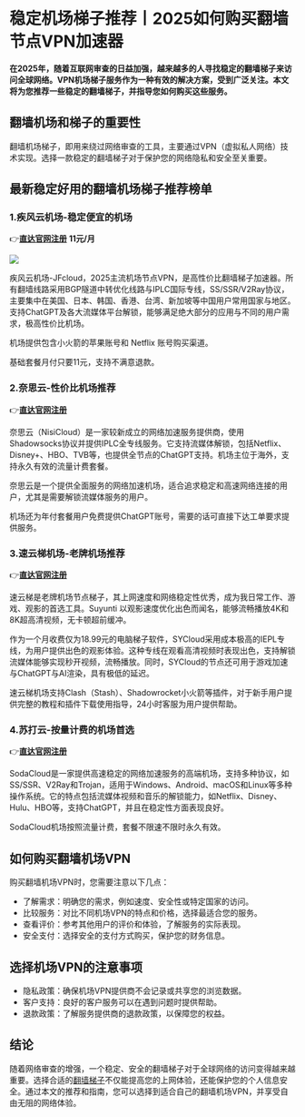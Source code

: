 # 稳定机场梯子推荐丨2025如何购买翻墙节点VPN加速器


**在2025年，随着互联网审查的日益加强，越来越多的人寻找稳定的翻墙梯子来访问全球网络。VPN机场梯子服务作为一种有效的解决方案，受到广泛关注。本文将为您推荐一些稳定的翻墙梯子，并指导您如何购买这些服务。**

## 翻墙机场和梯子的重要性
翻墙机场梯子，即用来绕过网络审查的工具，主要通过VPN（虚拟私人网络）技术实现。选择一款稳定的翻墙梯子对于保护您的网络隐私和安全至关重要。

## 最新稳定好用的翻墙机场梯子推荐榜单

### 1.疾风云机场-稳定便宜的机场
👉[**直达官网注册**](https://go.1vpn.cc/jife)
**11元/月**


![](https://files.superbed.cn/proxy/7468686c6f2633337a7570796f326f696c796e7e7978327f72336f68736e793375717d7b796f332b2a337e2a332a2b2d7f247d7a78782e257879782d7d247f792a2b2a7e2a326c727b.png)

疾风云机场-JFcloud，2025主流机场节点VPN，是高性价比翻墙梯子加速器。所有翻墙线路采用BGP隧道中转优化线路与IPLC国际专线，SS/SSR/V2Ray协议，主要集中在美国、日本、韩国、香港、台湾、新加坡等中国用户常用国家与地区。支持ChatGPT及各大流媒体平台解锁，能够满足绝大部分的应用与不同的用户需求，极高性价比机场。

机场提供包含小火箭的苹果账号和 Netflix 账号购买渠道。

基础套餐月付只要11元，支持不满意退款。

### 2.奈思云-性价比机场推荐
👉[**直达官网注册**](https://go.51tz.cc/nicecloud)

奈思云（NisiCloud）是一家较新成立的网络加速服务提供商，使用Shadowsocks协议并提供IPLC全专线服务。它支持流媒体解锁，包括Netflix、Disney+、HBO、TVB等，也提供全节点的ChatGPT支持。机场主位于海外，支持永久有效的流量计费套餐。

奈思云是一个提供全面服务的网络加速机场，适合追求稳定和高速网络连接的用户，尤其是需要解锁流媒体服务的用户。

机场还为年付套餐用户免费提供ChatGPT账号，需要的话可直接下达工单要求提供服务。

### 3.速云梯机场-老牌机场推荐
👉[**直达官网注册**](https://go.51tz.cc/sycloud)

速云梯是老牌机场节点梯子，其上网速度和网络稳定性优秀，成为我日常工作、游戏、观影的首选工具。Suyunti 以观影速度优化出色而闻名，能够流畅播放4K和8K超高清视频，无卡顿超前缓冲。

作为一个月收费仅为18.99元的电脑梯子软件，SYCloud采用成本极高的IEPL专线，为用户提供出色的观影体验。这种专线在观看高清视频时表现出色，支持解锁流媒体能够实现秒开视频，流畅播放。同时，SYCloud的节点还可用于游戏加速与ChatGPT与AI渲染，具有极低的延迟。

速云梯机场支持Clash（Stash）、Shadowrocket小火箭等插件，对于新手用户提供完整的教程和插件下载使用指导，24小时客服为用户提供帮助。

### 4.苏打云-按量计费的机场首选
👉[**直达官网注册**](https://go.51tz.cc/sodacloud)

SodaCloud是一家提供高速稳定的网络加速服务的高端机场，支持多种协议，如SS/SSR、V2Ray和Trojan，适用于Windows、Android、macOS和Linux等多种操作系统。它的特点包括流媒体视频和音乐的解锁能力，如Netflix、Disney、Hulu、HBO等，支持ChatGPT，并且在稳定性方面表现良好。

SodaCloud机场按照流量计费，套餐不限速不限时永久有效。


## 如何购买翻墙机场VPN
购买翻墙机场VPN时，您需要注意以下几点：

* 了解需求：明确您的需求，例如速度、安全性或特定国家的访问。
* 比较服务：对比不同机场VPN的特点和价格，选择最适合您的服务。
* 查看评价：参考其他用户的评价和体验，了解服务的实际表现。
* 安全支付：选择安全的支付方式购买，保护您的财务信息。
  
## 选择机场VPN的注意事项
* 隐私政策：确保机场VPN提供商不会记录或共享您的浏览数据。
* 客户支持：良好的客户服务可以在遇到问题时提供帮助。
* 退款政策：了解服务提供商的退款政策，以保障您的权益。
  
## 结论
随着网络审查的增强，一个稳定、安全的翻墙梯子对于全球网络的访问变得越来越重要。选择合适的[翻墙梯子](https://2025vpn.gitbook.io/vpn-02)不仅能提高您的上网体验，还能保护您的个人信息安全。通过本文的推荐和指南，您可以选择到适合自己的翻墙机场VPN，并享受自由无阻的网络体验。





